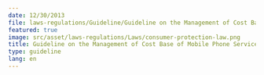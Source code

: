 ```yaml
---
date: 12/30/2013
file: laws-regulations/Guideline/Guideline on the Management of Cost Base of Mobile Phone Services, Fixed Phone Services and Network Interconnection Fees Between Mobile Operators.pdf
featured: true
image: src/asset/laws-regulations/Laws/consumer-protection-law.png
title: Guideline on the Management of Cost Base of Mobile Phone Services, Fixed Phone Services and Network Interconnection Fees Between Mobile Operators
type: guideline
lang: en
---
```

